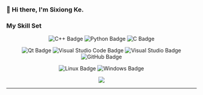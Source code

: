### 🙋 Hi there, I'm Sixiong Ke. 



<!--
- 🔭 I’m currently working on something cool.
![](https://github-readme-stats.vercel.app/api?username=Ktn1ga&show_icons=true&theme=transparent)
-->
<!--
You are my ![Visitor Count](https://profile-counter.glitch.me/Ktn1ga/count.svg) visitor!
-->

### My Skill Set

<div align="center" >

![C++ Badge](https://img.shields.io/badge/C%2B%2B-00599C?logo=cplusplus&logoColor=fff&style=flat)
![Python Badge](https://img.shields.io/badge/Python-3776AB?logo=python&logoColor=fff&style=flat)
![C Badge](https://img.shields.io/badge/C-A8B9CC?logo=c&logoColor=fff&style=flat)

![Qt Badge](https://img.shields.io/badge/Qt-41CD52?logo=qt&logoColor=fff&style=flat)
![Visual Studio Code Badge](https://img.shields.io/badge/Visual%20Studio%20Code-007ACC?logo=visualstudiocode&logoColor=fff&style=flat)
![Visual Studio Badge](https://img.shields.io/badge/Visual%20Studio-5C2D91?logo=visualstudio&logoColor=fff&style=flat)
![GitHub Badge](https://img.shields.io/badge/GitHub-181717?logo=github&logoColor=fff&style=flat)

![Linux Badge](https://img.shields.io/badge/Linux-FCC624?logo=linux&logoColor=000&style=flat)
![Windows Badge](https://img.shields.io/badge/Windows-0078D6?logo=windows&logoColor=fff&style=flat)


![](https://github-readme-stats.vercel.app/api/top-langs/?username=Ktn1ga&theme=blue-green)

</div>

---
<!-- <div align="center" >
END
</div> -->
